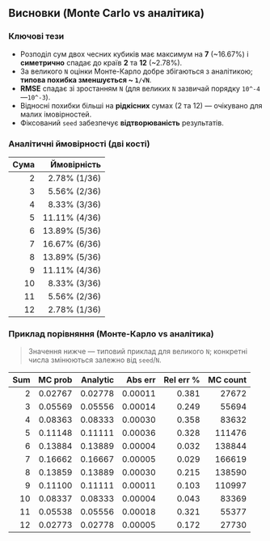 ## Висновки (Monte Carlo vs аналітика)

### Ключові тези
- Розподіл сум двох чесних кубиків має максимум на **7** (~16.67%) і **симетрично** спадає до країв **2** та **12** (~2.78%).
- За великого `N` оцінки Монте-Карло добре збігаються з аналітикою; **типова похибка зменшується ~ `1/√N`**.
- **RMSE** спадає зі зростанням `N` (для великих `N` зазвичай порядку `10^-4`—`10^-3`).
- Відносні похибки більші на **рідкісних** сумах (2 та 12) — очікувано для малих імовірностей.
- Фіксований `seed` забезпечує **відтворюваність** результатів.

### Аналітичні ймовірності (дві кості)
| Сума | Ймовірність |
|-----:|------------:|
| 2    | 2.78% (1/36) |
| 3    | 5.56% (2/36) |
| 4    | 8.33% (3/36) |
| 5    | 11.11% (4/36) |
| 6    | 13.89% (5/36) |
| 7    | 16.67% (6/36) |
| 8    | 13.89% (5/36) |
| 9    | 11.11% (4/36) |
| 10   | 8.33% (3/36) |
| 11   | 5.56% (2/36) |
| 12   | 2.78% (1/36) |

### Приклад порівняння (Монте-Карло vs аналітика)
> Значення нижче — типовий приклад для великого `N`; конкретні числа змінюються залежно від `seed`/`N`.

| Sum |   MC prob |  Analytic |   Abs err | Rel err % | MC count |
|---:|----------:|----------:|----------:|----------:|--------:|
|  2 |   0.02767 |   0.02778 |   0.00011 |     0.381 |   27672 |
|  3 |   0.05569 |   0.05556 |   0.00014 |     0.249 |   55694 |
|  4 |   0.08363 |   0.08333 |   0.00030 |     0.358 |   83632 |
|  5 |   0.11148 |   0.11111 |   0.00036 |     0.328 |  111476 |
|  6 |   0.13884 |   0.13889 |   0.00004 |     0.032 |  138844 |
|  7 |   0.16662 |   0.16667 |   0.00005 |     0.029 |  166619 |
|  8 |   0.13859 |   0.13889 |   0.00030 |     0.215 |  138590 |
|  9 |   0.11100 |   0.11111 |   0.00011 |     0.103 |  110997 |
| 10 |   0.08337 |   0.08333 |   0.00004 |     0.043 |   83369 |
| 11 |   0.05538 |   0.05556 |   0.00018 |     0.321 |   55377 |
| 12 |   0.02773 |   0.02778 |   0.00005 |     0.172 |   27730 |

